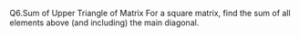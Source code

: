Q6.Sum of Upper Triangle of Matrix
For a square matrix, find the sum of all elements above (and including) the main diagonal.